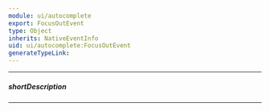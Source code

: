 ```yaml
---
module: ui/autocomplete
export: FocusOutEvent
type: Object
inherits: NativeEventInfo
uid: ui/autocomplete:FocusOutEvent
generateTypeLink: 
---
```

---
##### shortDescription
<!-- Description goes here -->

---
<!-- Description goes here -->